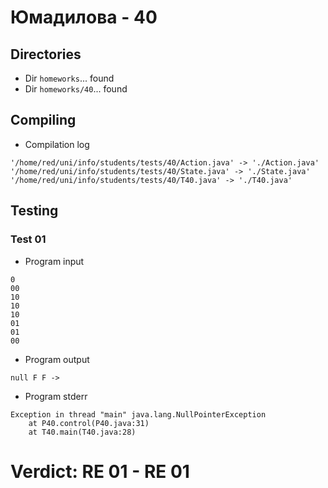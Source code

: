 # Юмадилова - 40
## Directories
- Dir `homeworks`... found
- Dir `homeworks/40`... found
## Compiling
- Compilation log
```
'/home/red/uni/info/students/tests/40/Action.java' -> './Action.java'
'/home/red/uni/info/students/tests/40/State.java' -> './State.java'
'/home/red/uni/info/students/tests/40/T40.java' -> './T40.java'

```
## Testing
### Test 01
- Program input
```
0
00
10
10
10
01
01
00

```
- Program output
```
null F F -> 
```
- Program stderr
```
Exception in thread "main" java.lang.NullPointerException
	at P40.control(P40.java:31)
	at T40.main(T40.java:28)

```
# Verdict: **RE 01** - RE 01
